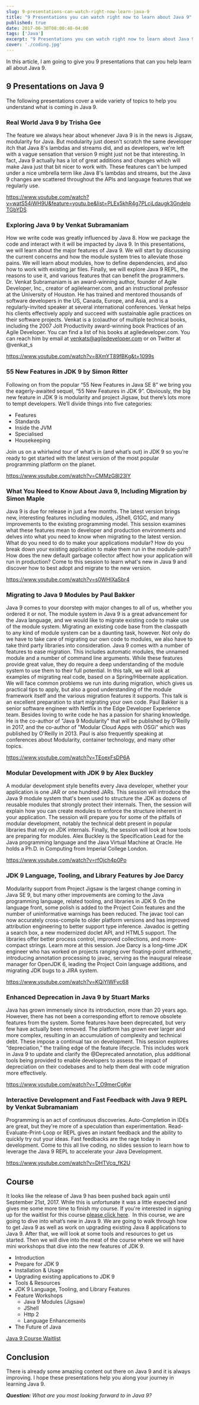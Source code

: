 ```yaml
---
slug: 9-presentations-can-watch-right-now-learn-java-9
title: "9 Presentations you can watch right now to learn about Java 9"
published: true
date: 2017-06-30T08:00:48-04:00
tags: ['Java']
excerpt: "9 Presentations you can watch right now to learn about Java 9"
cover: './coding.jpg'
---
```


In this article, I am going to give you 9 presentations that can you help learn all about Java 9.

## 9 Presentations on Java 9

The following presentations cover a wide variety of topics to help you understand what is coming in Java 9. 

### Real World Java 9 by Trisha Gee

The feature we always hear about whenever Java 9 is in the news is Jigsaw, modularity for Java. But modularity just doesn't scratch the same developer itch that Java 8's lambdas and streams did, and as developers, we're left with a vague sensation that version 9 might just not be that interesting. In fact, Java 9 actually has a lot of great additions and changes which will make Java just that bit nicer to work with. These features can't be lumped under a nice umbrella term like Java 8's lambdas and streams, but the Java 9 changes are scattered throughout the APIs and language features that we regularly use. 

https://www.youtube.com/watch?v=watS54iWH9U&feature=youtu.be&list=PLEx5khR4g7PLcjLdaugk3GndelpTGbYDS

### Exploring Java 9 by Venkat Subramaniam

How we write code was greatly influenced by Java 8. How we package the code and interact with it will be impacted by Java 9. In this presentations, we will learn about the major features of Java 9. We will start by discussing the current concerns and how the module system tries to alleviate those pains. We will learn about modules, how to define dependencies, and also how to work with existing jar files. Finally, we will explore Java 9 REPL, the reasons to use it, and various features that can benefit the programmers. Dr. Venkat Subramaniam is an award-winning author, founder of Agile Developer, Inc., creator of agilelearner.com, and an instructional professor at the University of Houston. He has trained and mentored thousands of software developers in the US, Canada, Europe, and Asia, and is a regularly-invited speaker at several international conferences. Venkat helps his clients effectively apply and succeed with sustainable agile practices on their software projects. Venkat is a (co)author of multiple technical books, including the 2007 Jolt Productivity award-winning book Practices of an Agile Developer. You can find a list of his books at agiledeveloper.com. You can reach him by email at venkats@agiledeveloper.com or on Twitter at @venkat\_s 

https://www.youtube.com/watch?v=8XmYT89fBKg&t=1099s

### 55 New Features in JDK 9 by Simon Ritter

Following on from the popular “55 New Features in Java SE 8” we bring you the eagerly-awaited sequel, “55 New Features in JDK 9”. Obviously, the big new feature in JDK 9 is modularity and project Jigsaw, but there’s lots more to tempt developers. We’ll divide things into five categories:

* Features 
* Standards 
* Inside the JVM
* Specialised
* Housekeeping 

Join us on a whirlwind tour of what’s in (and what’s out) in JDK 9 so you’re ready to get started with the latest version of the most popular programming platform on the planet. 

https://www.youtube.com/watch?v=CMMzG8I23lY

### What You Need to Know About Java 9, Including Migration by Simon Maple

Java 9 is due for release in just a few months. The latest version brings new, interesting features including modules, JShell, G1GC, and many improvements to the existing programming model. This session examines what these features mean to developer and production environments and delves into what you need to know when migrating to the latest version. What do you need to do to make your applications modular? How do you break down your existing application to make them run in the module-path? How does the new default garbage collector affect how your application will run in production? Come to this session to learn what's new in Java 9 and discover how to best adopt and migrate to the new version. 

https://www.youtube.com/watch?v=s0WHIXaSbr4

### Migrating to Java 9 Modules by Paul Bakker

Java 9 comes to your doorstep with major changes to all of us, whether you ordered it or not. The module system in Java 9 is a great advancement for the Java language, and we would like to migrate existing code to make use of the module system. Migrating an existing code base from the classpath to any kind of module system can be a daunting task, however. Not only do we have to take care of migrating our own code to modules, we also have to take third party libraries into consideration. Java 9 comes with a number of features to ease migration. This includes automatic modules, the unnamed module and a number of command line arguments. While these features provide great value, they do require a deep understanding of the module system to use them to their full potential. In this talk, we will look at examples of migrating real code, based on a Spring/Hibernate application. We will face common problems we run into during migration, which gives us practical tips to apply, but also a good understanding of the module framework itself and the various migration features it supports. This talk is an excellent preparation to start migrating your own code. Paul Bakker is a senior software engineer with Netflix in the Edge Developer Experience team. Besides loving to write code he has a passion for sharing knowledge. He is the co-author of "Java 9 Modularity" that will be published by O'Reilly in 2017, and the co-author of "Modular Cloud Apps with OSGi" which was published by O'Reilly in 2013. Paul is also frequently speaking at conferences about Modularity, container technology, and many other topics. 

https://www.youtube.com/watch?v=TEoexFsDP6A

### Modular Development with JDK 9 by Alex Buckley

A modular development style benefits every Java developer, whether your application is one JAR or one hundred JARs. This session will introduce the Java 9 module system that's been used to structure the JDK as dozens of reusable modules that strongly protect their internals. Then, the session will explain how you can create modules to enforce the structure inherent in your application. The session will prepare you for some of the pitfalls of modular development, notably the technical debt present in popular libraries that rely on JDK internals. Finally, the session will look at how tools are preparing for modules. Alex Buckley is the Specification Lead for the Java programming language and the Java Virtual Machine at Oracle. He holds a Ph.D. in Computing from Imperial College London. 

https://www.youtube.com/watch?v=rfOjch4p0Po

### JDK 9 Language, Tooling, and Library Features by Joe Darcy

Modularity support from Project Jigsaw is the largest change coming in Java SE 9, but many other improvements are coming to the Java programming language, related tooling, and libraries in JDK 9. On the language front, some polish is added to the Project Coin features and the number of uninformative warnings has been reduced. The javac tool can now accurately cross-compile to older platform versions and has improved attribution engineering to better support type inference. Javadoc is getting a search box, a new modernized doclet API, and HTML5 support. The libraries offer better process control, improved collections, and more-compact strings. Learn more at this session. Joe Darcy is a long-time JDK engineer who has worked on projects ranging over floating-point arithmetic, introducing annotation processing to javac, serving as the inaugural release manager for OpenJDK 6, leading the Project Coin language additions, and migrating JDK bugs to a JIRA system. 

https://www.youtube.com/watch?v=KQiYlWFvc68

### Enhanced Deprecation in Java 9 by Stuart Marks

Java has grown immensely since its introduction, more than 20 years ago. However, there has not been a corresponding effort to remove obsolete features from the system. Some features have been deprecated, but very few have actually been removed. The platform has grown ever larger and more complex, resulting in an accumulation of complexity and technical debt. These impose a continual tax on development. This session explores “depreciation,” the trailing edge of the feature lifecycle. This includes work in Java 9 to update and clarify the @Deprecated annotation, plus additional tools being provided to enable developers to assess the impact of depreciation on their codebases and to help them deal with code migration more effectively.   

https://www.youtube.com/watch?v=T_O9merCgKw

### Interactive Development and Fast Feedback with Java 9 REPL by Venkat Subramaniam

Programming is an act of continuous discoveries. Auto-Completion in IDEs are great, but they're more of a speculation than experimentation. Read-Evaluate-Print-Loop or REPL gives an instant feedback and the ability to quickly try out your ideas. Fast feedbacks are the rage today in development. Come to this all live coding, no slides session to learn how to leverage the Java 9 REPL to accelerate your Java Development. 

https://www.youtube.com/watch?v=DHTVcq_fK2U

## Course

It looks like the release of Java 9 has been pushed back again until September 21st, 2017. While this is unfortunate it was a little expected and gives me some more time to finish my course. If you're interested in signing up for the waitlist for this course [please click here](https://www.danvega.dev/java-9).  In this course, we are going to dive into what’s new in Java 9. We are going to walk through how to get Java 9 as well as work on upgrading existing Java 8 applications to Java 9. After that, we will look at some tools and resources to get us started. Then we will dive into the meat of the course where we will have mini workshops that dive into the new features of JDK 9. 

*   Introduction
*   Prepare for JDK 9
*   Installation & Usage
*   Upgrading existing applications to JDK 9
*   Tools & Resources
*   JDK 9 Language, Tooling, and Library Features
*   Feature Workshops
    *   Java 9 Modules (Jigsaw)
    *   JShell 
    *   Http 2
    *   Language Enhancements 
*   The Future of Java

[Java 9 Course Waitlist](https://www.danvega.dev/java-9)

## Conclusion

There is already some amazing content out there on Java 9 and it is always improving. I hope these presentations help you along your journey in learning Java 9.  

_**Question:** What are you most looking forward to in Java 9?_